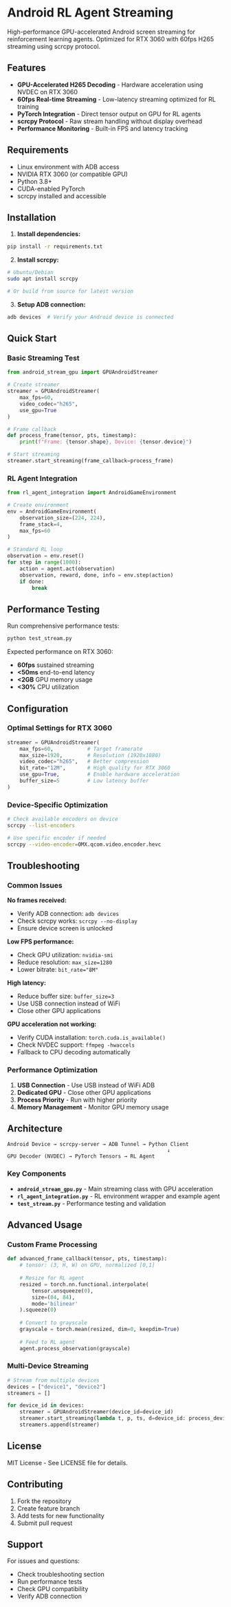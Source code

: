 # Android RL Agent Streaming

High-performance GPU-accelerated Android screen streaming for reinforcement learning agents. Optimized for RTX 3060 with 60fps H265 streaming using scrcpy protocol.

## Features

- **GPU-Accelerated H265 Decoding** - Hardware acceleration using NVDEC on RTX 3060
- **60fps Real-time Streaming** - Low-latency streaming optimized for RL training
- **PyTorch Integration** - Direct tensor output on GPU for RL agents
- **scrcpy Protocol** - Raw stream handling without display overhead
- **Performance Monitoring** - Built-in FPS and latency tracking

## Requirements

- Linux environment with ADB access
- NVIDIA RTX 3060 (or compatible GPU)
- Python 3.8+
- CUDA-enabled PyTorch
- scrcpy installed and accessible

## Installation

1. **Install dependencies:**
```bash
pip install -r requirements.txt
```

2. **Install scrcpy:**
```bash
# Ubuntu/Debian
sudo apt install scrcpy

# Or build from source for latest version
```

3. **Setup ADB connection:**
```bash
adb devices  # Verify your Android device is connected
```

## Quick Start

### Basic Streaming Test

```python
from android_stream_gpu import GPUAndroidStreamer

# Create streamer
streamer = GPUAndroidStreamer(
    max_fps=60,
    video_codec="h265",
    use_gpu=True
)

# Frame callback
def process_frame(tensor, pts, timestamp):
    print(f"Frame: {tensor.shape}, Device: {tensor.device}")

# Start streaming
streamer.start_streaming(frame_callback=process_frame)
```

### RL Agent Integration

```python
from rl_agent_integration import AndroidGameEnvironment

# Create environment
env = AndroidGameEnvironment(
    observation_size=(224, 224),
    frame_stack=4,
    max_fps=60
)

# Standard RL loop
observation = env.reset()
for step in range(1000):
    action = agent.act(observation)
    observation, reward, done, info = env.step(action)
    if done:
        break
```

## Performance Testing

Run comprehensive performance tests:

```bash
python test_stream.py
```

Expected performance on RTX 3060:
- **60fps** sustained streaming
- **<50ms** end-to-end latency  
- **<2GB** GPU memory usage
- **<30%** CPU utilization

## Configuration

### Optimal Settings for RTX 3060

```python
streamer = GPUAndroidStreamer(
    max_fps=60,           # Target framerate
    max_size=1920,        # Resolution (1920x1080)
    video_codec="h265",   # Better compression
    bit_rate="12M",       # High quality for RTX 3060
    use_gpu=True,         # Enable hardware acceleration
    buffer_size=5         # Low latency buffer
)
```

### Device-Specific Optimization

```bash
# Check available encoders on device
scrcpy --list-encoders

# Use specific encoder if needed
scrcpy --video-encoder=OMX.qcom.video.encoder.hevc
```

## Troubleshooting

### Common Issues

**No frames received:**
- Verify ADB connection: `adb devices`
- Check scrcpy works: `scrcpy --no-display`
- Ensure device screen is unlocked

**Low FPS performance:**
- Check GPU utilization: `nvidia-smi`
- Reduce resolution: `max_size=1280`
- Lower bitrate: `bit_rate="8M"`

**High latency:**
- Reduce buffer size: `buffer_size=3`
- Use USB connection instead of WiFi
- Close other GPU applications

**GPU acceleration not working:**
- Verify CUDA installation: `torch.cuda.is_available()`
- Check NVDEC support: `ffmpeg -hwaccels`
- Fallback to CPU decoding automatically

### Performance Optimization

1. **USB Connection** - Use USB instead of WiFi ADB
2. **Dedicated GPU** - Close other GPU applications
3. **Process Priority** - Run with higher priority
4. **Memory Management** - Monitor GPU memory usage

## Architecture

```
Android Device → scrcpy-server → ADB Tunnel → Python Client
                                                    ↓
GPU Decoder (NVDEC) → PyTorch Tensors → RL Agent
```

### Key Components

- **`android_stream_gpu.py`** - Main streaming class with GPU acceleration
- **`rl_agent_integration.py`** - RL environment wrapper and example agent
- **`test_stream.py`** - Performance testing and validation

## Advanced Usage

### Custom Frame Processing

```python
def advanced_frame_callback(tensor, pts, timestamp):
    # tensor: (3, H, W) on GPU, normalized [0,1]
    
    # Resize for RL agent
    resized = torch.nn.functional.interpolate(
        tensor.unsqueeze(0), 
        size=(84, 84), 
        mode='bilinear'
    ).squeeze(0)
    
    # Convert to grayscale
    grayscale = torch.mean(resized, dim=0, keepdim=True)
    
    # Feed to RL agent
    agent.process_observation(grayscale)
```

### Multi-Device Streaming

```python
# Stream from multiple devices
devices = ["device1", "device2"]
streamers = []

for device_id in devices:
    streamer = GPUAndroidStreamer(device_id=device_id)
    streamer.start_streaming(lambda t, p, ts, d=device_id: process_device_frame(d, t))
    streamers.append(streamer)
```

## License

MIT License - See LICENSE file for details.

## Contributing

1. Fork the repository
2. Create feature branch
3. Add tests for new functionality
4. Submit pull request

## Support

For issues and questions:
- Check troubleshooting section
- Run performance tests
- Check GPU compatibility
- Verify ADB connection
